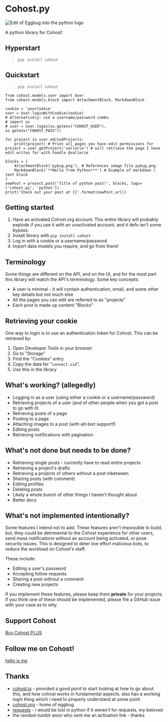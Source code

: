 # Cohost.py

![Edit of Eggbug into the python logo](pybug_small.png)

A python library for Cohost!

## Hyperstart

> `pip install cohost`

## Quickstart

> `pip install cohost`

```python3
from cohost.models.user import User
from cohost.models.block import AttachmentBlock, MarkdownBlock

cookie = 'yourCookie'
user = User.loginWithCookie(cookie)
# Alternatively: use a username/password combo
# import os
# user = User.login(os.getenv("COHOST_USER"), os.getenv("COHOST_PASS"))

for project in user.editedProjects:
    print(project) # Print all pages you have edit permissions for
project = user.getProject('vallerie') # will retrieve the page I have edit writes for with handle @vallerie

blocks = [
    AttachmentBlock('pybug.png'), # References image file pybug.png
    MarkdownBlock('**Hello from Python!**') # Example of markdown / text block
]
newPost = project.post('Title of python post!', blocks, tags=['cohost.py', 'python'])
print('Check out your post at {}'.format(newPost.url))
```

## Getting started

1. Have an activated Cohost.org account. This entire library will probably explode if you use it with an unactivated account, and it defo isn't some bypass.
2. Install library with `pip install cohost`
3. Log in with a cookie or a username/password
4. Import data models you require, and go from there!

## Terminology

Some things are different on the API, and on the UI, and for the most part this library will match the API's terminology. Some key concepts:

- A user is minimal - it will contain authentication, email, and some other key details but not much else
- All the pages you can edit are referred to as "projects"
- Each post is made up content "Blocks"

## Retrieving your cookie

One way to login is to use an authentication token for Cohost. This can be retrieved by:

1. Open Developer Tools in your browser
1. Go to "Storage"
1. Find the "Cookies" entry
1. Copy the data for "`connect.sid`".
1. Use this in the library

## What's working? (allegedly)

- Logging in as a user (using either a cookie or a username/password)
- Retrieving projects of a user (and of other people when you got a post to go with it)
- Retrieving posts of a page
- Posting to a page
- Attaching images to a post (with alt-text support!)
- Editing posts
- Retrieving notifications with pagination

## What's not done but needs to be done?

- Retrieving single posts - currently have to read entire projects
- Retrieving a project's drafts
- Retrieving a projects of others without a post inbetween
- Sharing posts (with comment)
- Editing profiles
- Deleting posts
- Likely a whole bunch of other things I haven't thought about
- Better docs

## What's not implemented intentionally?

Some features I intend not to add. These features aren't impossible to build, but, they could be detrimental to the Cohost experience for other users, send mass notifications without an account being activated, or pose security issues. This is designed to deter low effort malicious bots, to reduce the workload on Cohost's staff.

These include:

- Editing a user's password
- Accepting follow requests
- Sharing a post without a comment
- Creating new projects

If you implement these features, please keep them **private** for your projects.
If you think one of these should be implemented, please file a GitHub issue with your case as to why.

## Support Cohost

[Buy Cohost PLUS](https://cohost.org/rc/user/settings)

## Follow me on Cohost!

[hello is me](https://cohost.org/vallerie)

## Thanks

- [cohost.js](https://github.com/mogery/cohost.js/) - provided a good point to start looking at how to go about this, and how cohost works in fundamental aspects. also has a working login thing which i need to properly understand at some point
- [cohost.org](https://cohost.org) - home of eggbug
- [requests](https://requests.readthedocs.io/en/latest/) - i would be lost in python if it weren't for requests, my beloved
- the random tumblr anon who sent me an activation link - thanks
